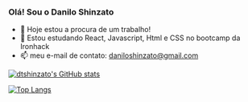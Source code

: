 ### Olá! Sou o Danilo Shinzato

- 🔭 Hoje estou a procura de um trabalho!
- 🌱 Estou estudando React, Javascript, Html e CSS no bootcamp da Ironhack
- 📫 meu e-mail de contato: daniloshinzato@gmail.com


[![dtshinzato's GitHub stats](https://github-readme-stats.vercel.app/api?username=dtshinzato&theme=tokyonight)](https://github.com/dtshinzato/github-readme-stats)

[![Top Langs](https://github-readme-stats.vercel.app/api/top-langs/?username=dtshinzato&theme=tokyonight)](https://github.com/dtshinzato/github-readme-stats)




